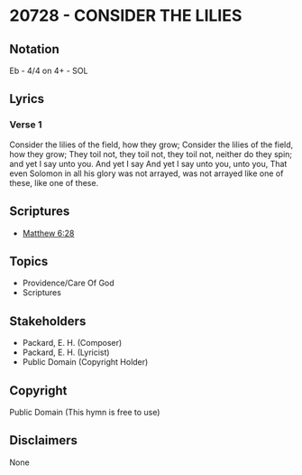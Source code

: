 # 20728 - CONSIDER THE LILIES

## Notation

Eb - 4/4 on 4+ - SOL

## Lyrics

### Verse 1

Consider the lilies of the field, how they grow; Consider the lilies of the field, how they grow; They toil not, they toil not, they toil not, neither do they spin; and yet I say unto you. And yet I say And yet I say unto you, unto you, That even Solomon in all his glory was not arrayed, was not arrayed like one of these, like one of these.


## Scriptures

- [Matthew 6:28](https://www.biblegateway.com/passage/?search=Matthew%206%3A28)

## Topics

- Providence/Care Of God
- Scriptures

## Stakeholders

- Packard, E. H. (Composer)
- Packard, E. H. (Lyricist)
- Public Domain (Copyright Holder)

## Copyright

Public Domain
(This hymn is free to use)

## Disclaimers

None

